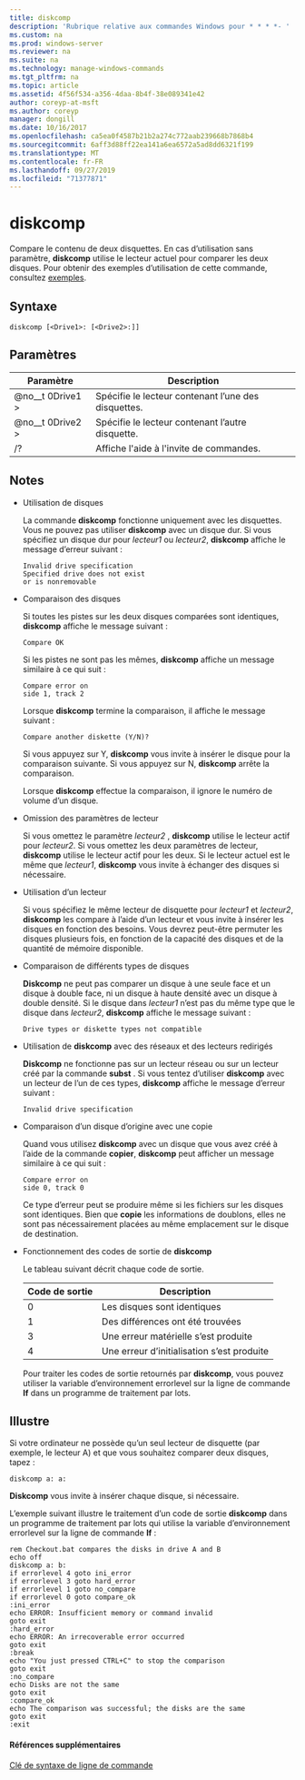 ```yaml
---
title: diskcomp
description: 'Rubrique relative aux commandes Windows pour * * * *- '
ms.custom: na
ms.prod: windows-server
ms.reviewer: na
ms.suite: na
ms.technology: manage-windows-commands
ms.tgt_pltfrm: na
ms.topic: article
ms.assetid: 4f56f534-a356-4daa-8b4f-38e089341e42
author: coreyp-at-msft
ms.author: coreyp
manager: dongill
ms.date: 10/16/2017
ms.openlocfilehash: ca5ea0f4587b21b2a274c772aab239668b7868b4
ms.sourcegitcommit: 6aff3d88ff22ea141a6ea6572a5ad8dd6321f199
ms.translationtype: MT
ms.contentlocale: fr-FR
ms.lasthandoff: 09/27/2019
ms.locfileid: "71377871"
---
```

# <a name="diskcomp"></a>diskcomp



Compare le contenu de deux disquettes. En cas d’utilisation sans paramètre, **diskcomp** utilise le lecteur actuel pour comparer les deux disques. Pour obtenir des exemples d’utilisation de cette commande, consultez [exemples](#BKMK_examples).

## <a name="syntax"></a>Syntaxe

```
diskcomp [<Drive1>: [<Drive2>:]]
```

## <a name="parameters"></a>Paramètres

|Paramètre|Description|
|---------|-----------|
|@no__t 0Drive1 >|Spécifie le lecteur contenant l’une des disquettes.|
|@no__t 0Drive2 >|Spécifie le lecteur contenant l’autre disquette.|
|/?|Affiche l'aide à l'invite de commandes.|

## <a name="remarks"></a>Notes

- Utilisation de disques

  La commande **diskcomp** fonctionne uniquement avec les disquettes. Vous ne pouvez pas utiliser **diskcomp** avec un disque dur. Si vous spécifiez un disque dur pour *lecteur1* ou *lecteur2*, **diskcomp** affiche le message d’erreur suivant :  
  ```
  Invalid drive specification
  Specified drive does not exist
  or is nonremovable
  ```  
- Comparaison des disques

  Si toutes les pistes sur les deux disques comparées sont identiques, **diskcomp** affiche le message suivant :  
  ```
  Compare OK
  ```  
  Si les pistes ne sont pas les mêmes, **diskcomp** affiche un message similaire à ce qui suit :  
  ```
  Compare error on
  side 1, track 2
  ```  
  Lorsque **diskcomp** termine la comparaison, il affiche le message suivant :  
  ```
  Compare another diskette (Y/N)?
  ```  
  Si vous appuyez sur Y, **diskcomp** vous invite à insérer le disque pour la comparaison suivante. Si vous appuyez sur N, **diskcomp** arrête la comparaison.

  Lorsque **diskcomp** effectue la comparaison, il ignore le numéro de volume d’un disque.
- Omission des paramètres de lecteur

  Si vous omettez le paramètre *lecteur2* , **diskcomp** utilise le lecteur actif pour *lecteur2*. Si vous omettez les deux paramètres de lecteur, **diskcomp** utilise le lecteur actif pour les deux. Si le lecteur actuel est le même que *lecteur1*, **diskcomp** vous invite à échanger des disques si nécessaire.
- Utilisation d’un lecteur

  Si vous spécifiez le même lecteur de disquette pour *lecteur1* et *lecteur2*, **diskcomp** les compare à l’aide d’un lecteur et vous invite à insérer les disques en fonction des besoins. Vous devrez peut-être permuter les disques plusieurs fois, en fonction de la capacité des disques et de la quantité de mémoire disponible.
- Comparaison de différents types de disques

  **Diskcomp** ne peut pas comparer un disque à une seule face et un disque à double face, ni un disque à haute densité avec un disque à double densité. Si le disque dans *lecteur1* n’est pas du même type que le disque dans *lecteur2*, **diskcomp** affiche le message suivant :  
  ```
  Drive types or diskette types not compatible
  ```  
- Utilisation de **diskcomp** avec des réseaux et des lecteurs redirigés

  **Diskcomp** ne fonctionne pas sur un lecteur réseau ou sur un lecteur créé par la commande **subst** . Si vous tentez d’utiliser **diskcomp** avec un lecteur de l’un de ces types, **diskcomp** affiche le message d’erreur suivant :  
  ```
  Invalid drive specification
  ```  
- Comparaison d’un disque d’origine avec une copie

  Quand vous utilisez **diskcomp** avec un disque que vous avez créé à l’aide de la commande **copier**, **diskcomp** peut afficher un message similaire à ce qui suit :  
  ```
  Compare error on 
  side 0, track 0
  ```  
  Ce type d’erreur peut se produire même si les fichiers sur les disques sont identiques. Bien que **copie** les informations de doublons, elles ne sont pas nécessairement placées au même emplacement sur le disque de destination.
- Fonctionnement des codes de sortie de **diskcomp**

  Le tableau suivant décrit chaque code de sortie.  

  |Code de sortie|Description|
  |---------|-----------|
  |0|Les disques sont identiques|
  |1|Des différences ont été trouvées|
  |3|Une erreur matérielle s’est produite|
  |4|Une erreur d’initialisation s’est produite|

  Pour traiter les codes de sortie retournés par **diskcomp**, vous pouvez utiliser la variable d’environnement errorlevel sur la ligne de commande **If** dans un programme de traitement par lots.

## <a name="BKMK_examples"></a>Illustre

Si votre ordinateur ne possède qu’un seul lecteur de disquette (par exemple, le lecteur A) et que vous souhaitez comparer deux disques, tapez :
```
diskcomp a: a:
```
**Diskcomp** vous invite à insérer chaque disque, si nécessaire.

L’exemple suivant illustre le traitement d’un code de sortie **diskcomp** dans un programme de traitement par lots qui utilise la variable d’environnement errorlevel sur la ligne de commande **If** :
```
rem Checkout.bat compares the disks in drive A and B 
echo off 
diskcomp a: b: 
if errorlevel 4 goto ini_error 
if errorlevel 3 goto hard_error 
if errorlevel 1 goto no_compare
if errorlevel 0 goto compare_ok 
:ini_error 
echo ERROR: Insufficient memory or command invalid 
goto exit 
:hard_error 
echo ERROR: An irrecoverable error occurred 
goto exit 
:break 
echo "You just pressed CTRL+C" to stop the comparison 
goto exit 
:no_compare 
echo Disks are not the same 
goto exit 
:compare_ok 
echo The comparison was successful; the disks are the same 
goto exit 
:exit
```

#### <a name="additional-references"></a>Références supplémentaires

[Clé de syntaxe de ligne de commande](command-line-syntax-key.md)
